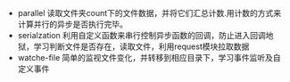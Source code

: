 - parallel 读取文件夹count下的文件数据，并将它们汇总计数.用计数的方式来计算并行的异步是否执行完毕。
- serialzation 利用自定义函数来串行控制异步函数的回调，防止进入回调地狱，学习判断文件是否存在，读取文件，利用request模块拉取数据
- watche-file 简单的监视文件变化，并转移到相应目录下，学习事件监听及自定义事件